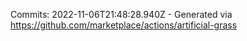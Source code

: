 Commits: 2022-11-06T21:48:28.940Z - Generated via https://github.com/marketplace/actions/artificial-grass
<br>
